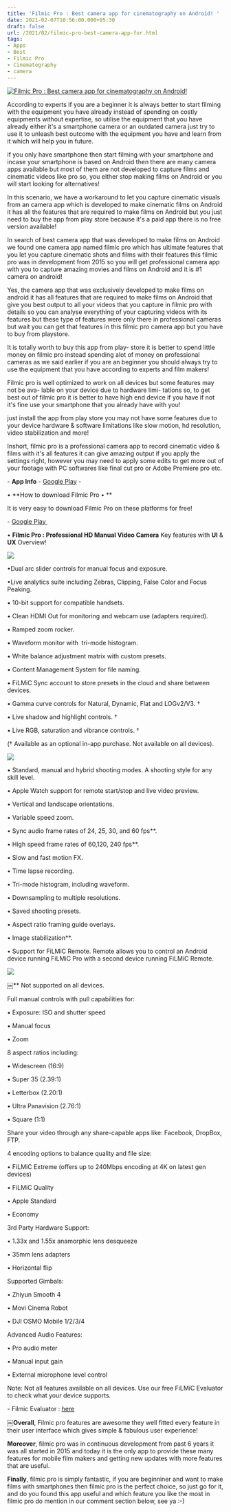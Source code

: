 ```yaml
---
title: 'Filmic Pro : Best camera app for cinematography on Android! '
date: 2021-02-07T10:56:00.000+05:30
draft: false
url: /2021/02/filmic-pro-best-camera-app-for.html
tags: 
- Apps
- Best
- Filmic Pro
- Cinematography
- camera
---
```


 [![Filmic Pro : Best camera app for cinematography on Android!](https://lh3.googleusercontent.com/-XlqZGGNj804/YFbY6I6sY0I/AAAAAAAADyA/11weIoLMjbYEzge3bHXeu8oPWNWOjWdXQCLcBGAsYHQ/s1600/1616304355728530-0.png "Filmic Pro : Best camera app for cinematography on Android!")](https://lh3.googleusercontent.com/-XlqZGGNj804/YFbY6I6sY0I/AAAAAAAADyA/11weIoLMjbYEzge3bHXeu8oPWNWOjWdXQCLcBGAsYHQ/s1600/1616304355728530-0.png) 

  

According to experts if you are a beginner it is always better to start filming with the equipment you have already instead of spending on costly equipments without expertise, so utilise the equipment that you have already either it's a smartphone camera or an outdated camera just try to use it to unleash best outcome with the equipment you have and learn from it which will help you in future.   

  

if you only have smartphone then start filming with your smartphone and incase your smartphone is based on Android then there are many camera apps available but most of them are not developed to capture films and cinematic videos like pro so, you either stop making films on Android or you will start looking for alternatives!

  

In this scenario, we have a workaround to let you capture cinematic visuals from an camera app which is developed to make cinematic films on Android it has all the features that are required to make films on Android but you just need to buy the app from play store because it's a paid app there is no free version available!   

  

In search of best camera app that was developed to make films on Android we found one camera app named filmic pro which has ultimate features that you let you capture cinematic shots and films with their features this filmic pro was in development from 2015 so you will get professional camera app with you to capture amazing movies and films on Android and it is #1 camera on android! 

  

Yes, the camera app that was exclusively developed to make films on android it has all features that are required to make films on Android that give you best output to all your videos that you capture in filmic pro with details so you can analyse everything of your capturing videos with its features but these type of features were only there in professional cameras but wait you can get that features in this filmic pro camera app but you have to buy from playstore.

  

It is totally worth to buy this app from play- store it is better to spend little money on filmic pro instead spending alot of money on professional cameras as we said earlier if you are an beginner you should always try to use the equipment that you have according to experts and film makers! 

  

Filmic pro is well optimized to work on all devices but some features may not be ava- lable on your device due to hardware limi- tations so, to get best out of filmic pro it is better to have high end device if you have if not it's fine use your smartphone that you already have with you!

  

just install the app from play store you may not have some features due to your device hardware & software limitations like slow motion, hd resolution, video stabilization and more! 

  

Inshort, filmic pro is a professional camera app to record cinematic video & films with it's all features it can give amazing output if you apply the settings right, however you may need to apply some edits to get more out of your footage with PC softwares like final cut pro or Adobe Premiere pro etc. 

  

\- **App Info** - [Google Play](https://play.google.com/store/apps/details?id=com.filmic.filmicpro) -

  

• **How to download Filmic Pro • **

  

It is very easy to download Filmic Pro on these platforms for free!   

  

\- [Google Play ](https://play.google.com/store/apps/details?id=com.filmic.filmicpro)

  

• **Filmic Pro : Professional HD Manual Video Camera** Key features with **UI** & **UX** Overview! 

  

 [![](https://lh3.googleusercontent.com/-NwtzQZvB060/YCAXzMyhOHI/AAAAAAAADOg/U6v48vq03iARpHnKdAS2_aAprE-cJj9SwCLcBGAsYHQ/s1600/1612715971541490-1.png)](https://lh3.googleusercontent.com/-NwtzQZvB060/YCAXzMyhOHI/AAAAAAAADOg/U6v48vq03iARpHnKdAS2_aAprE-cJj9SwCLcBGAsYHQ/s1600/1612715971541490-1.png) 

  

•Dual arc slider controls for manual focus and exposure.

•Live analytics suite including Zebras, Clipping, False Color and Focus Peaking. 

• 10-bit support for compatible handsets.

• Clean HDMI Out for monitoring and webcam use (adapters required).

• Ramped zoom rocker.

• Waveform monitor with  tri-mode histogram.

• White balance adjustment matrix with custom presets.

• Content Management System for file naming.

• FiLMiC Sync account to store presets in the cloud and share between devices.

• Gamma curve controls for Natural, Dynamic, Flat and LOGv2/V3. †

• Live shadow and highlight controls. †

• Live RGB, saturation and vibrance controls. †

  

(† Available as an optional in-app purchase. Not available on all devices).

  

  

 [![](https://lh3.googleusercontent.com/-QCL64945AVU/YCAXw7O4QeI/AAAAAAAADOc/4EvCrpPINLkHJBPjP3AbvS4t6LZCajNzgCLcBGAsYHQ/s1600/1612715961682747-2.png)](https://lh3.googleusercontent.com/-QCL64945AVU/YCAXw7O4QeI/AAAAAAAADOc/4EvCrpPINLkHJBPjP3AbvS4t6LZCajNzgCLcBGAsYHQ/s1600/1612715961682747-2.png) 

  

  

• Standard, manual and hybrid shooting modes. A shooting style for any skill level.

• Apple Watch support for remote start/stop and live video preview.

• Vertical and landscape orientations.

• Variable speed zoom.

• Sync audio frame rates of 24, 25, 30, and 60 fps\*\*.

• High speed frame rates of 60,120, 240 fps\*\*.

• Slow and fast motion FX.

• Time lapse recording.

• Tri-mode histogram, including waveform.

• Downsampling to multiple resolutions.

• Saved shooting presets.

• Aspect ratio framing guide overlays.

• Image stabilization\*\*.

• Support for FiLMiC Remote. Remote allows you to control an Android device running FiLMiC Pro with a second device running FiLMiC Remote.

  

 [![](https://lh3.googleusercontent.com/-P6uAdEGWMu4/YCAXudlpmnI/AAAAAAAADOY/UUGBMieHQN01mUPrA1HCQDA9p9jBjbihgCLcBGAsYHQ/s1600/1612715948667641-3.png)](https://lh3.googleusercontent.com/-P6uAdEGWMu4/YCAXudlpmnI/AAAAAAAADOY/UUGBMieHQN01mUPrA1HCQDA9p9jBjbihgCLcBGAsYHQ/s1600/1612715948667641-3.png) 

  

￼\*\* Not supported on all devices.

  

Full manual controls with pull capabilities for:

  

• Exposure: ISO and shutter speed

• Manual focus

• Zoom

  

8 aspect ratios including:

  

• Widescreen (16:9)

• Super 35 (2.39:1)

• Letterbox (2.20:1)

• Ultra Panavision (2.76:1)

• Square (1:1)

  

Share your video through any share-capable apps like: Facebook, DropBox, FTP.

  

4 encoding options to balance quality and file size:

  

• FiLMiC Extreme (offers up to 240Mbps encoding at 4K on latest gen devices)

• FiLMiC Quality

• Apple Standard

• Economy

  

3rd Party Hardware Support:

• 1.33x and 1.55x anamorphic lens desqueeze

• 35mm lens adapters

• Horizontal flip

  

Supported Gimbals:

• Zhiyun Smooth 4

• Movi Cinema Robot

• DJI OSMO Mobile 1/2/3/4

  

Advanced Audio Features:

• Pro audio meter

• Manual input gain

• External microphone level control

  

Note: Not all features available on all devices. Use our free FiLMiC Evaluator to check what your device supports.

  

\- Filmic Evaluator : [here](https://play.google.com/store/apps/details?id=com.filmic.compatibilitytest) 

  

￼**Overall**, Filmic pro features are awesome they well fitted every feature in their user interface which gives simple & fabulous user experience! 

  

**Moreover**, filmic pro was in continuous development from past 6 years it was all started in 2015 and today it is the only app to provide these many features for mobile film makers and getting new updates with more features that are useful. 

  

**Finally**, filmic pro is simply fantastic, if you are beginniner and want to make films with smartphones then filmic pro is the perfect choice, so just go for it, and do you found this app useful and which feature you like the most in filmic pro do mention in our comment section below, see ya :-)